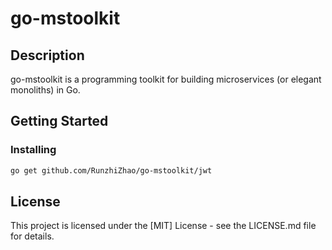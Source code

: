 # go-mstoolkit

## Description
go-mstoolkit is a programming toolkit for building microservices (or elegant monoliths) in Go.

## Getting Started
### Installing
```bash
go get github.com/RunzhiZhao/go-mstoolkit/jwt
```

## License
This project is licensed under the [MIT] License - see the LICENSE.md file for details.